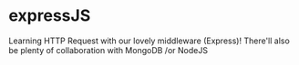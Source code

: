 # expressJS
Learning HTTP Request with our lovely middleware (Express)! There'll also be plenty of collaboration with MongoDB /or NodeJS

